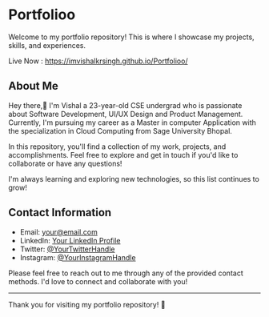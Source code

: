 # Portfolioo

Welcome to my portfolio repository! This is where I showcase my projects, skills, and experiences.

Live Now : https://imvishalkrsingh.github.io/Portfolioo/

## About Me

Hey there,👋 I'm Vishal a 23-year-old CSE undergrad who is passionate about Software Development, UI/UX Design and Product Management. Currently, I'm pursuing my career as a Master in computer Application with the specialization in Cloud Computing from Sage University Bhopal.

In this repository, you'll find a collection of my work, projects, and accomplishments. Feel free to explore and get in touch if you'd like to collaborate or have any questions!

I'm always learning and exploring new technologies, so this list continues to grow!

## Contact Information

- Email: your@email.com
- LinkedIn: [Your LinkedIn Profile](https://www.linkedin.com/in/imvishalkrsingh/)
- Twitter: [@YourTwitterHandle](https://twitter.com/imvishalkrsingh/)
- Instagram: [@YourInstagramHandle](https://www.instagram.com/imvishalkrsingh/)

Please feel free to reach out to me through any of the provided contact methods. I'd love to connect and collaborate with you!

---

Thank you for visiting my portfolio repository! 🚀

